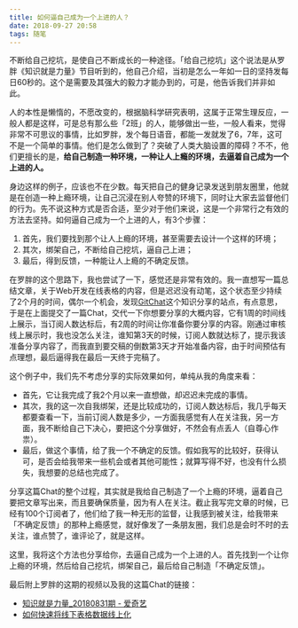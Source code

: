 ```yaml
---
title: 如何逼自己成为一个上进的人？
date: 2018-09-27 20:58
tags: 随笔
---
```


不断给自己挖坑，是使自己不断成长的一种途径。「给自己挖坑」这个说法是从罗胖《知识就是力量》节目听到的，他自己介绍，当初是怎么一年如一日的坚持发每日60秒的。这个是需要及其强大的毅力才能办到的，可是，他告诉我们并非如此。

人的本性是懒惰的，不愿改变的，根据脑科学研究表明，这属于正常生理反应，一般人都是这样，可是总有那么些「2班」的人，能够做出一些，一般人看来，觉得非常不可思议的事情，比如罗胖，发个每日语音，都能一发就发了6，7年，这可不是一个简单的事情。他们是怎么做到了？突破了人类大脑设置的障碍？不不，他们更擅长的是，**给自己制造一种环境，一种让人上瘾的环境，去逼着自己成为一个上进的人。**

身边这样的例子，应该也不在少数。每天把自己的健身记录发送到朋友圈里，他就是在创造一种上瘾环境，让自己沉浸在别人夸赞的环境下，同时让大家去监督他们的行为。先不说这种方式是否合适，至少对于他们来说，这是一个非常行之有效的方法去坚持。如何逼自己成为一个上进的人，有3个步骤：

1. 首先，我们要找到那个让人上瘾的环境，甚至需要去设计一个这样的环境；
2. 其次，绑架自己，不断给自己挖坑，逼自己上进；
3. 最后，得到反馈，一种能让人上瘾的不确定反馈。

在罗胖的这个思路下，我也尝试了一下，感觉还是非常有效的。我一直想写一篇总结文章，关于Web开发在线表格的内容，但是迟迟没有动笔，这个状态至少持续了2个月的时间，偶尔一个机会，发现[GitChat](https://gitbook.cn/)这个知识分享的站点，有点意思，于是在上面提交了一篇Chat，交代一下你想要分享的大概内容，它有1周的时间线上展示，当订阅人数达标后，有2周的时间让你准备你要分享的内容。刚通过审核线上展示时，我也没怎么关注，谁知第3天的时候，订阅人数就达标了，提示我该准备分享内容了，而我直到要交稿的倒数第3天才开始准备内容，由于时间预估有点理想，最后逼得我在最后一天终于完稿了。

这个例子中，我们先不考虑分享的实际效果如何，单纯从我的角度来看：

- 首先，它让我完成了我2个月以来一直想做，却迟迟未完成的事情。
- 其次，我的这一次自我绑架，还是比较成功的，订阅人数达标后，我几乎每天都要查看一下，当前订阅人数是多少，一方面我感觉有人在关注我，另一方面，我不断给自己下决心，要把这个分享做好，不然会有点丢人（自尊心作祟）。
- 最后，做这个事情，给了我一个不确定的反馈。假如我写的比较好，获得认可，是否会给我带来一些机会或者其他可能性；就算写得不好，也没有什么损失，我想要的总结也完成了。

分享这篇Chat的整个过程，其实就是我给自己制造了一个上瘾的环境，逼着自己要把文章写出来，而且要确保质量，因为有人在关注。截止我写完文章的时候，已经有100个订阅者了，他们给了我一种无形的监督，让我感到被关注，给我带来「不确定反馈」的那种上瘾感觉，就好像发了一条朋友圈，我们总是会时不时的去关注，谁点赞了，谁评论了，就是这样。

这里，我将这个方法也分享给你，去逼自己成为一个上进的人。首先找到一个让你上瘾的环境，然后给自己挖坑，绑架自己，最后给自己制造「不确定反馈」。

最后附上罗胖的这期的视频以及我的这篇Chat的链接：

- [知识就是力量_20180831期 - 爱奇艺](https://www.iqiyi.com/v_19rqzkzeok.html)
- [如何快速将线下表格数据线上化](https://gitbook.cn/gitchat/activity/5b8f53dc1ab2004b1c30c3a9)